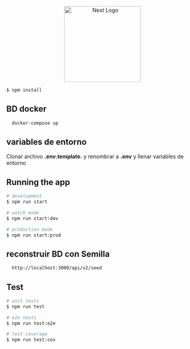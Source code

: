 <p align="center">
  <a href="http://nestjs.com/" target="blank"><img src="https://nestjs.com/img/logo-small.svg" width="200" alt="Nest Logo" /></a>
</p>


```bash
$ npm install
```

## BD docker
```bash
  docker-compose up
```

## variables de entorno

Clonar archivo __.env.template.__ y renombrar a __.env__
y llenar variables de entorno


## Running the app

```bash
# development
$ npm run start

# watch mode
$ npm run start:dev

# production mode
$ npm run start:prod
```

## reconstruir BD con Semilla

```bash
  http://localhost:3000/api/v2/seed
```

## Test

```bash
# unit tests
$ npm run test

# e2e tests
$ npm run test:e2e

# test coverage
$ npm run test:cov
```

